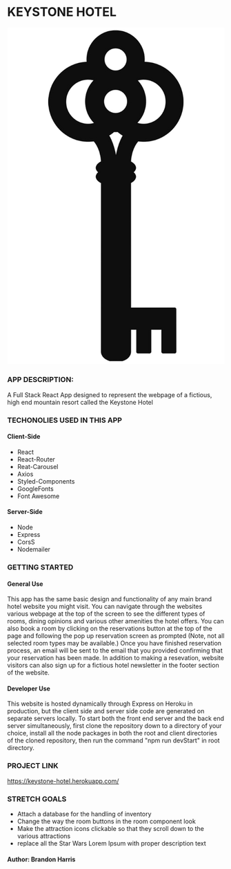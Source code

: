 # KEYSTONE HOTEL

![FreeWifi-Screenshot](./client/src/Images/KeystoneLogo.jpg)

### APP DESCRIPTION:

A Full Stack React App designed to represent the webpage of a fictious, high end mountain resort called the Keystone Hotel
### TECHONOLIES USED IN THIS APP

#### Client-Side
- React 
- React-Router
- Reat-Carousel
- Axios
- Styled-Components
- GoogleFonts
- Font Awesome


#### Server-Side
- Node
- Express
- CorsS
- Nodemailer



### GETTING STARTED

#### General Use
This app has the same basic design and functionality of any main brand hotel website you might visit.  You can navigate through the websites various webpage at the top of the screen to see the different types of rooms, dining opinions and various other amenities the hotel offers.  You can also book a room by clicking on the reservations button at the top of the page and following the pop up reservation screen as prompted (Note, not all selected room types may be available.)  Once you have finished reservation process, an email will be sent to the email that you provided confirming that your reservation has been made.  In addition to making a resevation, website visitors can also sign up for a fictious hotel newsletter in the footer section of the website.  

#### Developer Use

This website is hosted dynamically through Express on Heroku in production, but the client side and server side code are generated on separate servers locally.  To start both the front end server and the back end server simultaneously, first clone the repository down to a directory of your choice, install all the node packages in both the root and client directories of the cloned repository, then run the command "npm run devStart" in root directory. 

### PROJECT LINK 

https://keystone-hotel.herokuapp.com/

### STRETCH GOALS

- Attach a database for the handling of inventory 
- Change the way the room buttons in the room component look 
- Make the attraction icons clickable so that they scroll down to the various attractions
- replace all the Star Wars Lorem Ipsum with proper description text
#### Author: Brandon Harris